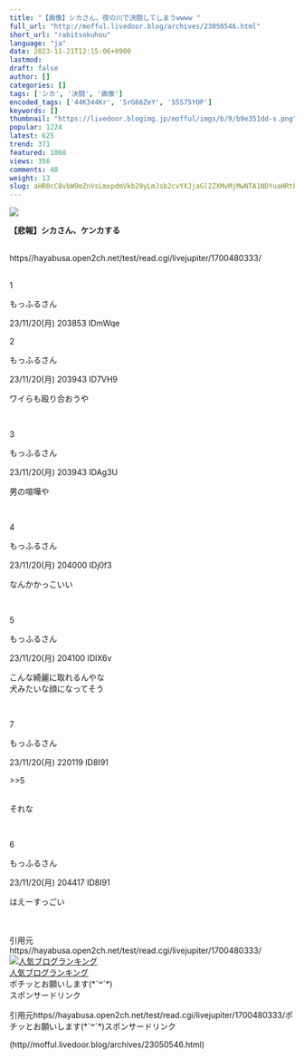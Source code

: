 ```yaml
---
title: "【画像】シカさん、夜の川で決闘してしまうwwww "
full_url: "http://mofful.livedoor.blog/archives/23050546.html"
short_url: "rabitsokuhou"
language: "ja"
date: 2023-11-21T12:15:06+0900
lastmod: 
draft: false
author: []
categories: []
tags: ['シカ', '決闘', '画像']
encoded_tags: ['44K344Kr', '5rG66ZeY', '55S75YOP']
keywords: []
thumbnail: "https://livedoor.blogimg.jp/mofful/imgs/b/9/b9e351dd-s.png"
popular: 1224
latest: 625
trend: 371
featured: 1068
views: 356
comments: 48
weight: 13
slug: aHR0cC8vbW9mZnVsLmxpdmVkb29yLmJsb2cvYXJjaGl2ZXMvMjMwNTA1NDYuaHRtbA==
---
```


![](https://livedoor.blogimg.jp/mofful/imgs/b/9/b9e351dd-s.png)

<div><p><b><p>【悲報】シカさん、ケンカする</p></b><br> https//hayabusa.open2ch.net/test/read.cgi/livejupiter/1700480333/</p><p class='t_h'><br>1 <p>もっふるさん</p> <p> 23/11/20(月) 203853 IDmWqe</p></p><p class='t_h'>2 <p>もっふるさん</p> <p> 23/11/20(月) 203943 ID7VH9</p></p> <p class='t_b'> ワイらも殴り合おうや </p><br> <p class='t_h'>3 <p>もっふるさん</p> <p> 23/11/20(月) 203943 IDAg3U</p></p> <p class='t_b'> 男の喧嘩や </p><br> <p class='t_h'>4 <p>もっふるさん</p> <p> 23/11/20(月) 204000 IDj0f3</p></p> <p class='t_b'> なんかかっこいい </p><br> <p class='t_h'>5 <p>もっふるさん</p> <p> 23/11/20(月) 204100 IDlX6v</p></p> <p class='t_b'> こんな綺麗に取れるんやな <br>犬みたいな顔になってそう </p><br> <p class='t_h t_i'>7 <p>もっふるさん</p> <p> 23/11/20(月) 220119 ID8I91</p></p> <p class='t_b t_i'> <p class='anchor'>>>5</p><br>それな </p><br> <p class='t_h'>6 <p>もっふるさん</p> <p> 23/11/20(月) 204417 ID8I91</p></p> <p class='t_b'> はえーすっごい </p><br> <br>引用元<br>https//hayabusa.open2ch.net/test/read.cgi/livejupiter/1700480333/<br><a href='//blog.with2.net/link/?2036932'><img title='人気ブログランキング' src='https//blog.with2.net/img/banner/banner_21.gif'></a><br><a href='//blog.with2.net/link/?2036932'>人気ブログランキング</a><br>ポチッとお願いします(*´꒳`*)<br>スポンサードリンク<br><img alt='' src='https//www11.a8.net/0.gif?a8mat=3BDUGQ+4RHMA+2HOM+BS629' height='1' width='1' border='0'> <p>引用元https//hayabusa.open2ch.net/test/read.cgi/livejupiter/1700480333/ポチッとお願いします(*´꒳`*)スポンサードリンク</p></div>

(http//mofful.livedoor.blog/archives/23050546.html)
